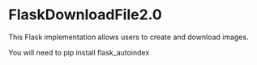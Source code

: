# FlaskDownloadFile2.0
This Flask implementation allows users to create and download images.

You will need to pip install flask_autoindex
